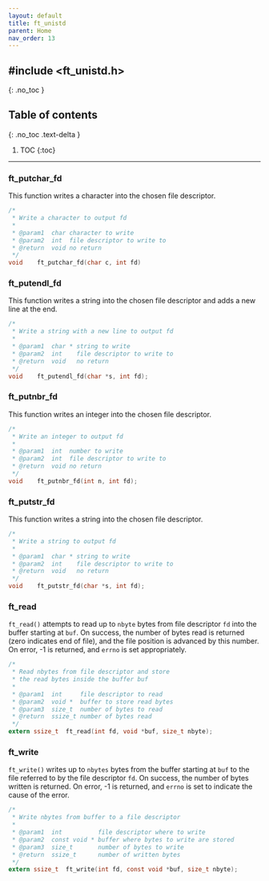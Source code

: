 ```yaml
---
layout: default
title: ft_unistd
parent: Home
nav_order: 13
---
```


## \#include <ft_unistd.h>
{: .no_toc }

## Table of contents
{: .no_toc .text-delta }

1. TOC
{:toc}

---

### ft_putchar_fd
This function writes a character into the chosen file descriptor.

```c
/*
 * Write a character to output fd
 * 
 * @param1  char character to write
 * @param2  int  file descriptor to write to
 * @return  void no return
 */
void	ft_putchar_fd(char c, int fd)
```

### ft_putendl_fd
This function writes a string into the chosen file descriptor and adds a new line at the end.

```c
/*
 * Write a string with a new line to output fd
 * 
 * @param1  char * string to write
 * @param2  int    file descriptor to write to
 * @return  void   no return
 */
void	ft_putendl_fd(char *s, int fd);
```

### ft_putnbr_fd
This function writes an integer into the chosen file descriptor.

```c
/*
 * Write an integer to output fd
 * 
 * @param1  int  number to write
 * @param2  int  file descriptor to write to
 * @return  void no return
 */
void	ft_putnbr_fd(int n, int fd);
```

### ft_putstr_fd
This function writes a string into the chosen file descriptor.

```c
/*
 * Write a string to output fd
 * 
 * @param1  char * string to write
 * @param2  int    file descriptor to write to
 * @return  void   no return
 */
void	ft_putstr_fd(char *s, int fd);
```

### ft_read
`ft_read()` attempts to read up to `nbyte` bytes from file descriptor `fd` into the buffer starting at `buf`.
On success, the number of bytes read is returned (zero indicates end of file), and the file position
is advanced by this number. On error, -1 is returned, and `errno` is set appropriately.

```c
/*
 * Read nbytes from file descriptor and store
 * the read bytes inside the buffer buf
 * 
 * @param1  int     file descriptor to read
 * @param2  void *  buffer to store read bytes
 * @param3  size_t  number of bytes to read
 * @return  ssize_t number of bytes read
 */
extern ssize_t	ft_read(int fd, void *buf, size_t nbyte);
```

### ft_write
`ft_write()` writes up to `nbytes` bytes from the buffer starting at `buf` to the file referred to by
the file descriptor `fd`.
On success, the number of bytes written is returned. On error, -1 is returned, and `errno` is
set to indicate the cause of the error.

```c
/*
 * Write nbytes from buffer to a file descriptor
 * 
 * @param1  int          file descriptor where to write
 * @param2  const void * buffer where bytes to write are stored
 * @param3  size_t       number of bytes to write
 * @return  ssize_t      number of written bytes
 */
extern ssize_t	ft_write(int fd, const void *buf, size_t nbyte);
```
